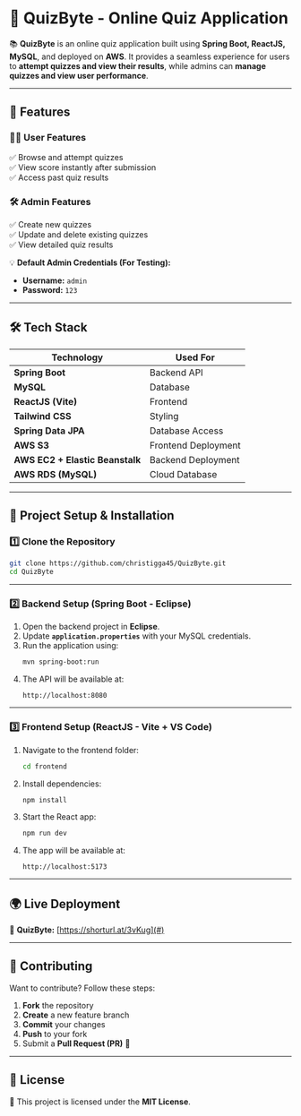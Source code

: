 # 🎯 QuizByte - Online Quiz Application  

📚 **QuizByte** is an online quiz application built using **Spring Boot, ReactJS, MySQL**, and deployed on **AWS**. It provides a seamless experience for users to **attempt quizzes and view their results**, while admins can **manage quizzes and view user performance**.  

---

## 🚀 Features  

### 👨‍🎓 User Features  
✅ Browse and attempt quizzes  
✅ View score instantly after submission  
✅ Access past quiz results  

### 🛠 Admin Features  
✅ Create new quizzes  
✅ Update and delete existing quizzes  
✅ View detailed quiz results  

💡 **Default Admin Credentials (For Testing):**  
- **Username:** `admin`  
- **Password:** `123`  

---

## 🛠 Tech Stack  

| Technology        | Used For  |
|------------------|----------|
| **Spring Boot**  | Backend API |
| **MySQL**        | Database |
| **ReactJS (Vite)** | Frontend |
| **Tailwind CSS** | Styling |
| **Spring Data JPA** | Database Access |
| **AWS S3**       | Frontend Deployment |
| **AWS EC2 + Elastic Beanstalk** | Backend Deployment |
| **AWS RDS (MySQL)** | Cloud Database |

---

## 🏢 Project Setup & Installation  

### 1️⃣ Clone the Repository  
```sh
git clone https://github.com/christigga45/QuizByte.git
cd QuizByte
```

---

### 2️⃣ Backend Setup (Spring Boot - Eclipse)  
1. Open the backend project in **Eclipse**.  
2. Update **`application.properties`** with your MySQL credentials.  
3. Run the application using:  
   ```sh
   mvn spring-boot:run
   ```
4. The API will be available at:  
   ```
   http://localhost:8080
   ```

---

### 3️⃣ Frontend Setup (ReactJS - Vite + VS Code)  
1. Navigate to the frontend folder:  
   ```sh
   cd frontend
   ```
2. Install dependencies:  
   ```sh
   npm install
   ```
3. Start the React app:  
   ```sh
   npm run dev
   ```
4. The app will be available at:  
   ```
   http://localhost:5173
   ```

---

## 🌍 Live Deployment  
🔗 **QuizByte:** [https://shorturl.at/3vKug](#)   

---

## 📝 Contributing  
Want to contribute? Follow these steps:  
1. **Fork** the repository  
2. **Create** a new feature branch  
3. **Commit** your changes  
4. **Push** to your fork  
5. Submit a **Pull Request (PR)** 🎉  

---

## 🐝 License  
📝 This project is licensed under the **MIT License**.  
